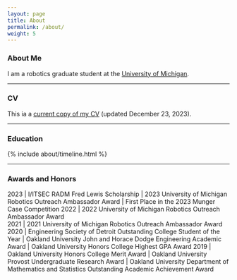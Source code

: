 ```yaml
---
layout: page
title: About
permalink: /about/
weight: 5
---
```


### About Me

I am a robotics graduate student at the [University of Michigan](https://umich.edu/).

---

### CV

This ia a [current copy of my CV](https://drive.google.com/file/d/1mD3C4mCEiyqjE-U6_VVcdiTcBP8v2wDQ/view?usp=sharing) (updated December 23, 2023).

---


### Education

<!--
{% capture carousel_images %}
../assets/img/profile.jpg
https://i.pinimg.com/originals/08/e7/ec/08e7ec0f84233b37ac26e920bc60ec57.gif
{% endcapture %}
{% include elements/carousel.html %}

<div class="row">
{% include about/skills.html title="Programming Skills" source=site.data.programming-skills %}
{% include about/skills.html title="Other Skills" source=site.data.other-skills %}
</div>
-->
<div class="row">
{% include about/timeline.html %}
</div>

---

### Awards and Honors

<style>
td, th {
   border: none!important;
}
</style>

2023       | I/ITSEC RADM Fred Lewis Scholarship
           | 2023 University of Michigan Robotics Outreach Ambassador Award
           | First Place in the 2023 Munger Case Competition
2022       | 2022 University of Michigan Robotics Outreach Ambassador Award  
2021       | 2021 University of Michigan Robotics Outreach Ambassador Award  
2020       | Engineering Society of Detroit Outstanding College Student of the Year
           | Oakland University John and Horace Dodge Engineering Academic Award
           | Oakland University Honors College Highest GPA Award
2019       | Oakland University Honors College Merit Award
           | Oakland University Provost Undergraduate Research Award
           | Oakland University Department of Mathematics and Statistics Outstanding Academic Achievement Award


